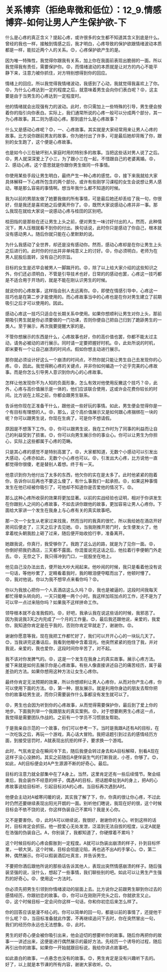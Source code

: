 # 关系博弈（拒绝卑微和低位）：12_9.情感博弈-如何让男人产生保护欲-下

什么是心疼的真正含义？提起心疼，或许很多的女生都不知道其含义到底是什么。曾经的我也一样，接触到情感之后，我才明白，心疼导致的保护欲跟情绪波动本质都是一样，能拉近两个人的关系。😊，心疼保护欲产生的是。

因为唯一特殊性，我觉得你跟我有关系，加上你在我面前表现出脆弱的一面。所以我觉得我有责任，需要保护你。😡，而情绪波动的本质就是让对方的内心不能平静下来，注意力被你抓住，对方特别想得到你的回应。

情绪上的回应。所以我觉得我情绪波动，我感到了心动，我就觉得我喜欢上了你。😡，为什么心疼达到一定的程度之后，就意味着男生会向你们表白呢？😡，这主要是由于当男生的心疼达到一定程度时。

他的情绪就会出现强有力的波动。此时，你只需加上一些特殊的引导，男生便会按着你的指引向你表白。实际上，我们通常所说的心疼一般可以分成两个部分，其一为心疼故事。其二则为感动心疼。那到底什么是心疼故事？

什么又是感动心疼呢？😊，一、心疼故事。其实就是大家经常用来让男人心疼的故事。比方说你跟前男友的故事，你为她付出了许多，可是最后她却背叛了你，跟别的女生跑了，这个便是心疼故事。

也是如今小三在破坏别人家庭时用的特别多的故事。当把这些话对男人说了之后。😡，男人就深深爱上了小三，为了跟小三在一起，不惜跟自己的老婆离婚。😡，2、感动心疼。这个意思就是你跟你男生做同一件事情。

你使用某些手段让男生明白，最终产生一种心疼的感觉。😡，接下来我就给大家具体解释一下心疼所包含的两个部分。或许有些刚学习课程的女生会说想让男人感动，哪是那么容易的事情啊。想当年我什么都不知道的时候。

我为以前的男朋友做了她要我做的所有事情，可是最后她还却丢给了我一句，你很好，但是我还是喜欢她之后便离开你了。😡，既然大家说感动心疼并非一事。那么我现在就给大家说一说感动心疼与桂田的区别吧。

桂田指的是那些在还让男生上头之前，便对男生一味讨好付出的人。然而，此种情况下，男人压根就看不到你的付出。换句话说，此时你只是感动了你自己，根本就没有感动男人。随后你就只能在心里默默的说。

为什么我感动了全世界，却还是没有感动你。然而，感动心疼却是在你让男生上头之后进行的。此时你的付出并非单纯意义上的讨好。😡，你必须明白，老师为在男人屁股后面转，没有自己的宗旨。

目标的女生是迟早会被男人一脚踹开的。😡，除了以上给大家介绍的这些知识之外，你们还必须明白，不管是引导技术也好，日常的的感动也罢，心疼这一技巧都是不适合用于开场的，就是不能在刚认识男生的时候。

就说你的心疼故事，这样指会别人去远离你。😡，即使在情感引导中，心疼这一技巧也是在第二步才能使用的。而心疼故事当中的心疼也是在你对男生建立了前期吸引之后才可以使用的。因此。

感动心疼这一技巧只适合在长期关系中使用。如果你想顺利让男生对你上头，那前期吸引男生就是你必须要做的一门功课，否则你便自己把自己归到了跪舔男生的一类人。至于展示，再次我要提醒大家的是。

不管你想展示的东西是什么，心疼故事也好，你的高价值也罢，你都不能太过主动，请务必被动的进行展示。同时请一定要把握好时机。😡，此处所说的时机，即米要有一个让自己崩溃的时间点。假如你想主动进行展示。

那你就必须设计好这么一个崩溃的时间点，不然你就只能让男生自己去发现你的心疼。😡，因此。我觉得刷心疼的关键点，并非你如何编造一个近乎完美的心疼故事。而是你怎么引导男人意识到你内心的心疼故事。

怎样让他发现你不为人知的负面形象，怎么有效对他使用反撇这个技巧？😡，此外，心疼与高价值展示是一体的，他们应该联合使用，这或许会花费你较长的时间。比方说在上班之前，你都会跟男生联系。

告诉他你现在正准备干什么，跟他说一些好玩的事情。如此，男生便会觉得你是一个有目标有理想的人。😡，那么，这个高价值展示又是如何跟心疼捆绑在一块的呢？你可以跟男生说，你现在生病了，可是你不想请假。

原因是不想落下工作。😡，你可以跟男生说，我在工作时为了同事的利益而让自己的利益受到了损害。😊，你可以向男生展示你的事业心。你可以让男生为你担心，实际上这些都属于心疼的范畴。

只是其心疼的感觉不是特别高罢了。😡，大家都知道，无数个小感动可以引发出大感动，心疼亦如此，无数个小心疼也可以。😡，引发出大心疼，比方说他一直都觉得你很傻，老是替别人着想。终于有一天。

他意识到你为他付出了太多的东西，他欠你的实在是太多了。此时他紧紧的抱着你，告诉你以后再也不要这么傻了，有什么事我们一起承担。😡，如果这种事情发生在他已经被你吸引了，可他却不知道你是否爱他的情况下。😡。

那么这种心疼所收获的效果将更加显著。以前的实战经验也证明，相对于你讲发生在你跟别人之间的心疼故事，不如去讲你跟他的故事，更加容易让男人心疼你。下面给大家讲一个发生在我身上与心疼有关的真实故事吧。

那一次一个女生从老家过来找我，然而当时的我真的很忙，所以我给她在酒店开好房间后便走了，三天之后才去见她。😡，当我刚推开房门时，女生便发火了，他拿着枕头朝我脸上砸了过来，随后便开始收拾行李，准备离开。

她跟我说，你真行，我受够你了。我跑了这么远的路，就是为了见你一面。😡，你倒好把我扔酒店，三天都不露面。你混蛋说完这话之后，他拉着行李便朝门外走去。😡，无奈之下，我只得冲到门口，一屁股坐在地上。

他见自己没办法出去，便开始大吵大闹起来。他吵闹的时候，我只是看着他没有说一句话，等他吵累了，定睛看着我时，我的眼泪便夺眶而出了，他顿时懵了。😡，我对他说。你以为我不想早点来看你吗？😡。

你以为我放心把你一个人丢酒店这么久吗？😡，我也是被逼的，这段时间我每天都忙得晕头转向的，一天只能睡一两个小时。我这样加班加点的工作，还不是为了可以早一点过来陪你吗？如果我不这样拼命工作。

领导根本就不会准我假的。😡，好吧，我承认我在说这些话的时候，我邪恶了。因为我说我3天之内完成了一个月的工作量。😊，最后我还跟他说，亲爱的，我爱你，我知道你肯定是在乎我的，否则你肯定早就走了，谢谢你。😡。

谢谢你愿意等我，现在我把工作都忙好了，我们可以开开心心的一块玩几天了。😊，当我讲完这番话后，我看到他眼中含着泪光。他突然紧紧的抱住了我，并对我说，亲爱的，我也爱你，这段时间你辛苦了，对不起。

我不该对你发脾气的。😡，这是一个发生在我身上的真实故事。展示心疼方法。接下来就是如何去展示你是心疼故事。有些人像直接讲述自己的痛苦经历，属于最差劲的方法。如果你想用这种方法让女生心疼你。

最终你肯定无法预期的效果，所以你想顺利让男人心疼你，从而对你产生心疼，你可以使用下面的方法。😡，第一种，朋友展示。就是利用你身边的朋友去帮你把你的故事给男生说，而你只需要装作什么事都没有发生就可以了。

😡，男生也会因为听到你的心疼故事，从而觉得需要保护你，最后到了爱上你的地步。下面我列举一个我跟朋友的真实案例。😡，对于想要刷男生心疼这一点，我觉得是需要团队作战的。之前有一个学员不习惯朋友帮助。

于是我亲自示范的一个故事，你们可以参考一下。当时是我跟A还有A的目标，在一次吃饭之后，再玩一个游戏，真心话大冒险。我把话题引到过去的感情经历方面，到接受惩罚时，A就表现出抗拒的样子，要求换一个游戏。

此时，气氛肯定会在瞬间冷下去，随后我便会转过身去和A目标解释，别看A现在这样子没心没肺的。其实之前随后A便佯装生气的打断我说，小苍，你够了。😊，如此，A的目标便会对A产生源源不断的好奇心。最后。

目标的注意力就全部集中在了A身上。当然，这里肯定还有一些后续情节。聚会结束后，我会装作不经意的样子，偶遇A的目标，把话题牵扯到A的身上，把A的心疼故事说给目标听，引起目标对A的心疼。当目标再次遇到A时。

他便会主动对A嘘寒问暖的说，其实我了解了下，你，你真的很让你心疼，不过此时仍然还要继续表现出阳光开朗的一面。别听他们瞎说，我现在好的很，这个时候目标会不依不饶的说，你这样伪装自己不累吗？我是关心你。

又不是要害你。😡，此时A可以继续说，我很好，谢谢你的关心。听到这样的话时，目标肯定会抓狂。他一腔爱心无处发泄，泛滥到无法自拔的程度，认定A就是在浩强的伪装自己。A，你别装了，我都知道了，你硬撑着不累吗？

这个时候目标的心疼会膨胀到一定程度。A就可以伪装出崩溃的样子，扑到目标怀里，一顿大哭。这个时候，目标会彻底沦陷，再也逃不出A的手掌心。😊，第二种，偶然展示。你可以假装酒后吐真言，并告诉男生。

不要把你酒后跟他所说的那些话告诉其他人，表现出突然情感崩溃的样子。随后强装坚强的说，没什么，想起了一些事情，我们聊些别的吧。如此可以让男生产生强烈的好奇心。😡，使用这一方法时。

你必须先把男生引领到你情绪波动的层面上去。比方说你之前跟男生聊到你过去的感情经历，你跟初恋的故事。😡，你可以在刚刚开完头之后，你就欲言又止。😡，这个时候目标一定会问你这样一句话，你和你初恋后来怎么样了。

你的回答应该是漫不经心的。你可以简单的回一句，都是以前的事情了，还提他干什么呢？😡，当目标准备就此作罢，不再继续追问下去时，你在突然冒出一句，我们的经历你永远也无法想象。😡，此时。

男生的好奇心便会被你吸引出来，他会迫切的想要听你的故事。随后你再把你的故事一一讲述出来，这便是进行偶然展示的最好方法。先经历一个诱导的过程，随后再引出你的故事。如果你一开始就跟目标说，我给你讲点故事吧。

如此直白的故事，一点悬念也没有的故事。😊，男生肯定是没有兴趣听下去的。好了，以上就是本节课的所有内容，谢谢大家收听。😊。

